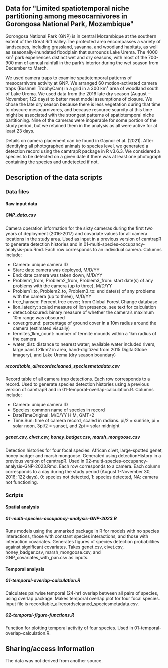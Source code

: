 Data for "Limited spatiotemporal niche partitioning among mesocarnivores in Gorongosa National Park, Mozambique"
---

Gorongosa National Park (GNP) is in central Mozambique at the southern extent of the Great Rift Valley.The protected area encompasses a variety of landscapes, including grassland, savanna, and woodland habitats, as well as seasonally-inundated floodplain that surrounds Lake Urema. The 4000 km² park experiences distinct wet and dry seasons, with most of the 700-900 mm of annual rainfall in the park’s interior during the wet season from December to March. 

We used camera traps to examine spatiotemporal patterns of mesocarnivore activity at GNP. We arranged 60 motion-activated camera traps (Bushnell TrophyCam) in a grid in a 300 km² area of woodland south of Lake Urema. We used data from the 2016 late dry season (August ‒ November; 122 days) to better meet model assumptions of closure. We chose the late dry season because there is less vegetation during that time to obscure mesocarnivores, and because resource scarcity at this time might be associated with the strongest patterns of spatiotemporal niche partitioning. Nine of the cameras were inoperable for some portion of the study period, but we retained them in the analysis as all were active for at least 23 days.

Details on camera placement can be found in Gaynor et al. (2021). After identifying all photographed animals to species level, we generated a detection record using the camtrapR package in R v3.6.3. We considered a species to be detected on a given date if there was at least one photograph containing the species and undetected if not. 


## Description of the data scripts

### Data files

#### Raw input data

##### **GNP_data.csv**

Camera operation information for the sixty cameras during the first two years of deployment (2016-2017) and covariate values for all camera locations in the study area. Used as input in a previous version of camtrapR to generate detection histories and in 01-multi-species-occupancy-analysis-pub.Rmd. Each row corresponds to an individual camera. Columns include: 

* Camera: unique camera ID
* Start: date camera was deployed, M/D/YY
* End: date camera was taken down, M/D/YY
* Problem1_from, Problem2_from, Problem3_from: start date(s) of any problems with the camera (up to three), M/D/YY
* Problem1_to, Problem2_to, Problem3_to: end date(s) of any problems with the camera (up to three), M/D/YY
* tree_hansen: Percent tree cover; from Global Forest Change database
* lion_latedry: scaled measure of lion presence, see text for calculation
* detect.obscured: binary measure of whether the camera’s maximum 10m range was obscured
* cover.ground: percentage of ground cover in a 10m radius around the camera (estimated visually)
* termites_1km_count: number of termite mounds within a 1km radius of the camera
* water_dist: distance to nearest water; available water included rivers, large pans (>1km2 in area, hand-digitized from 2015 DigitalGlobe imagery), and Lake Urema (dry season boundary)

##### **recordtable_allrecordscleaned_speciesmetadata.csv**

Record table of all camera trap detections. Each row corresponds to a record. Used to generate species detection histories using a previous version of camtrapR and in 01-temporal-overlap-calculation.R. Columns include: 

* Camera: unique camera ID
* Species: common name of species in record
* DateTimeOriginal: M/D/YY H:M, GMT+2
* Time.Sun: time of camera record, scaled in radians. pi/2 = sunrise, pi = solar noon, 3pi/2 = sunset, and 2pi = solar midnight

##### **genet.csv, civet.csv, honey_badger.csv, marsh_mongoose.csv**

Detection histories for four focal species: African civet, large-spotted genet, honey badger and marsh mongoose. Generated using detectionHistory in a previous version of camtrapR. Used in 02-multi-species-occupancy-analysis-GNP-2023.Rmd. Each row corresponds to a camera. Each column corresponds to a day during the study period (August 1-November 30, 2016; 122 days). 0: species not detected, 1: species detected, NA: camera not functioning. 

### Scripts

#### Spatial analysis

##### **01-multi-species-occupancy-analysis-GNP-2023.R**

Runs models using the unmarked package in R for models with no species interactions, those with constant species interactions, and those with interaction covariates. Generates figures of species detection probabilities against significant covariates. Takes genet.csv, civet.csv, honey_badger.csv, marsh_mongoose.csv, and GNP_covariates_with_pan.csv as inputs. 

#### Temporal analysis

##### **01-temporal-overlap-calculation.R**

Calculates pairwise temporal (24-hr) overlap between all pairs of species, using overlap package. Makes temporal overlap plot for four focal species. Input file is recordtable_allrecordscleaned_speciesmetadata.csv.

##### **02-temporal-figure-functions.R**

Function for plotting temporal activity of four species. Used in 01-temporal-overlap-calculation.R. 

## Sharing/access Information

The data was not derived from another source.
